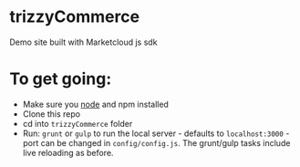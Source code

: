 # trizzyCommerce
Demo site built with Marketcloud js sdk

# To get going:

- Make sure you [node](https://nodejs.org/en/) and npm installed
- Clone this repo
- cd into `trizzyCommerce` folder
- Run: `grunt` or `gulp` to run the local server - defaults to `localhost:3000` - port can be changed in `config/config.js`. The grunt/gulp tasks include live reloading as before.
